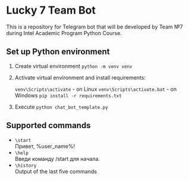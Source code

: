 # Lucky 7 Team Bot

This is a repository for Telegram bot that will be developed by Team №7 during Intel Academic Program Python Course.

## Set up Python environment

1. Create virtual environment `python -m venv venv`
2. Activate virtual environment and install requirements: 

    `venv\Scripts\activate` - on Linux
    `venv\Scripts\activate.bat` - on Windows
    `pip install -r requirements.txt`

3. Execute ``python chat_bot_template.py``

## Supported commands

- `\start`  
Привет, %user_name%!
- `\help`  
Введи команду /start для начала.
- `\history`  
Output of the last five commands
